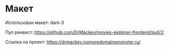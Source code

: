 # Макет

Использован макет: dark-3

Пул реквест: https://github.com/DrMackey/movies-explorer-frontend/pull/2

Ссылка на проект: https://drmackey.nomoredomainsmonster.ru/
